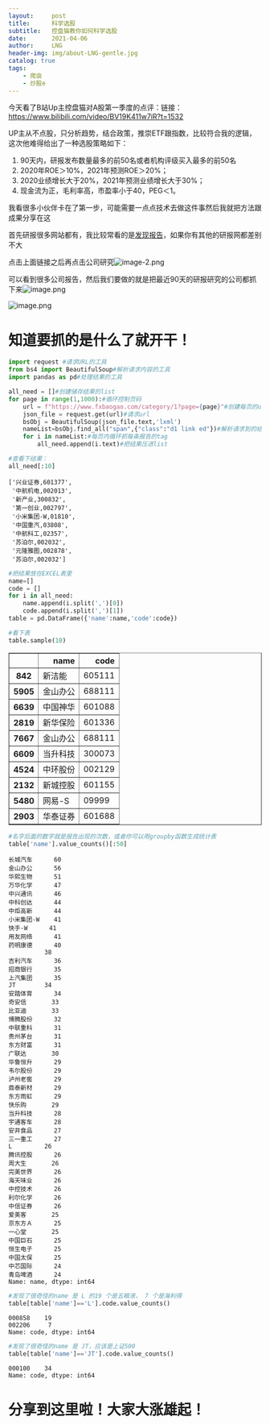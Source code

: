 ```yaml
---
layout:     post
title:      科学选股
subtitle:   控盘猫教你如何科学选股
date:       2021-04-06
author:     LNG
header-img: img/about-LNG-gentle.jpg
catalog: true
tags:
    - 爬虫
    - 炒股e
---
```


今天看了B站Up主控盘猫对A股第一季度的点评：链接：https://www.bilibili.com/video/BV19K411w7iR?t=1532

UP主从不点股，只分析趋势，结合政策，推崇ETF跟指数，比较符合我的逻辑，
这次他难得给出了一种选股策略如下：
1. 90天内，研报发布数量最多的前50名或者机构评级买入最多的前50名
2. 2020年ROE＞10%，2021年预测ROE＞20%；
3. 2020业绩增长大于20%，2021年预测业绩增长大于30%；
4. 现金流为正，毛利率高，市盈率小于40，PEG＜1。

我看很多小伙伴卡在了第一步，可能需要一点点技术去做这件事然后我就把方法跟成果分享在这

首先研报很多网站都有，我比较常看的是[发现报告](https://www.fxbaogao.com)，如果你有其他的研报网都差别不大

点击上面链接之后再点击公司研究![image-2.png](attachment:image-2.png)

可以看到很多公司报告，然后我们要做的就是把最近90天的研报研究的公司都抓下来![image.png](attachment:image.png)

![image.png](attachment:image.png)

# 知道要抓的是什么了就开干！


```python
import request #请求URL的工具
from bs4 import BeautifulSoup#解析请求内容的工具
import pandas as pd#处理结果的工具
```


```python
all_need = []#创建储存结果的list
for page in range(1,1000):#循环控制页码
    url = f"https://www.fxbaogao.com/category/1?page={page}"#创建每页的url
    json_file = request.get(url)#请求url
    bsObj = BeautifulSoup(json_file.text,'lxml')
    nameList=bsObj.find_all("span",{"class":"d1 link ed"})#解析请求到的结果
    for i in nameList:#每页内循环抓每条报告的tag
        all_need.append(i.text)#把结果压进list
```


```python
#查看下结果：
all_need[:10]
```




    ['兴业证券,601377',
     '中航机电,002013',
     '新产业,300832',
     '第一创业,002797',
     '小米集团-W,01810',
     '中国重汽,03808',
     '中航科工,02357',
     '苏泊尔,002032',
     '元隆雅图,002878',
     '苏泊尔,002032']




```python
#把结果放在EXCEL表里
name=[]
code = []
for i in all_need:
    name.append(i.split(',')[0])
    code.append(i.split(',')[1])
table = pd.DataFrame({'name':name,'code':code})
```


```python
#看下表
table.sample(10)
```




<div>
<style scoped>
    .dataframe tbody tr th:only-of-type {
        vertical-align: middle;
    }

    .dataframe tbody tr th {
        vertical-align: top;
    }

    .dataframe thead th {
        text-align: right;
    }
</style>
<table border="1" class="dataframe">
  <thead>
    <tr style="text-align: right;">
      <th></th>
      <th>name</th>
      <th>code</th>
    </tr>
  </thead>
  <tbody>
    <tr>
      <th>842</th>
      <td>新洁能</td>
      <td>605111</td>
    </tr>
    <tr>
      <th>5905</th>
      <td>金山办公</td>
      <td>688111</td>
    </tr>
    <tr>
      <th>6639</th>
      <td>中国神华</td>
      <td>601088</td>
    </tr>
    <tr>
      <th>2819</th>
      <td>新华保险</td>
      <td>601336</td>
    </tr>
    <tr>
      <th>7667</th>
      <td>金山办公</td>
      <td>688111</td>
    </tr>
    <tr>
      <th>6609</th>
      <td>当升科技</td>
      <td>300073</td>
    </tr>
    <tr>
      <th>4524</th>
      <td>中环股份</td>
      <td>002129</td>
    </tr>
    <tr>
      <th>2132</th>
      <td>新城控股</td>
      <td>601155</td>
    </tr>
    <tr>
      <th>5480</th>
      <td>网易-S</td>
      <td>09999</td>
    </tr>
    <tr>
      <th>2903</th>
      <td>华泰证券</td>
      <td>601688</td>
    </tr>
  </tbody>
</table>
</div>




```python
#名字后面的数字就是报告出现的次数，或者你可以用groupby函数生成统计表
table['name'].value_counts()[:50]
```




    长城汽车      60
    金山办公      56
    华熙生物      51
    万华化学      47
    中兴通讯      46
    中科创达      44
    中炬高新      44
    小米集团-W    41
    快手-W      41
    用友网络      41
    药明康德      40
              38
    吉利汽车      36
    招商银行      35
    上汽集团      35
    JT        34
    安踏体育      34
    奇安信       33
    比亚迪       33
    博腾股份      32
    中联重科      31
    贵州茅台      31
    东方财富      31
    广联达       30
    华鲁恒升      29
    韦尔股份      29
    泸州老窖      29
    鼎泰新材      29
    东方雨虹      29
    快乐购       29
    当升科技      28
    宇通客车      28
    安井食品      27
    三一重工      27
    L         26
    腾讯控股      26
    周大生       26
    完美世界      26
    海天味业      26
    中控技术      26
    利尔化学      26
    中信证券      26
    爱美客       25
    京东方Ａ      25
    一心堂       25
    中国巨石      25
    恒生电子      25
    中国太保      25
    中芯国际      24
    青岛啤酒      24
    Name: name, dtype: int64




```python
#发现了很奇怪的name 是 L 的19 个是五粮液， 7 个是海利得
table[table['name']=='L'].code.value_counts()
```




    000858    19
    002206     7
    Name: code, dtype: int64




```python
#发现了很奇怪的name 是 JT，应该是上证500
table[table['name']=='JT'].code.value_counts()
```




    000100    34
    Name: code, dtype: int64



# 分享到这里啦！大家大涨雄起！

